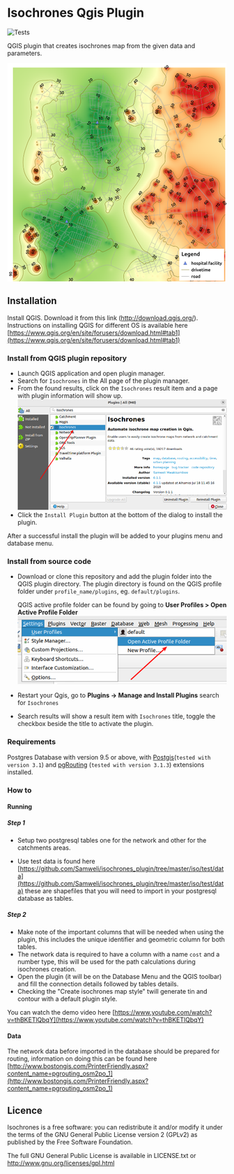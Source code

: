 Isochrones Qgis Plugin
=======

![Tests](https://github.com/samweli/isochrones/actions/workflows/test.yaml/badge.svg)


QGIS plugin that creates isochrones map from the given data and parameters.

<img src="resources/img/examples/isochrone.png" width="600" height="500" alt="Isochrone example" />

## Installation

Install QGIS. Download it from this link (http://download.qgis.org/). Instructions on installing QGIS for 
different OS is available here [https://www.qgis.org/en/site/forusers/download.html#tab1](https://www.qgis.org/en/site/forusers/download.html#tab1)

### Install from QGIS plugin repository

- Launch QGIS application and open plugin manager.
- Search for `Isochrones` in the All page of the plugin manager.
- From the found results, click on the `Isochrones` result item and a page with plugin information will show up.
     ![Isochrones result item](resources/img/examples/isochrones_plugin_result.png)
- Click the `Install Plugin` button at the bottom of the dialog to install the plugin.

After a successful install the plugin will be added to your plugins menu and database menu.

### Install from source code

- Download or clone this repository and add the plugin folder into the QGIS plugin directory.
The plugin directory is found on the QGIS profile folder under `profile_name/plugins`,
 eg. `default/plugins`.
 
  QGIS active profile folder can be found by going to **User Profiles > Open Active Profile Folder**
    ![Active Profile folder](resources/img/examples/active_user_folder.png)

- Restart your Qgis, go to **Plugins -> Manage and Install Plugins** search for `Isochrones` 
- Search results will show a result item with `Isochrones` title, toggle the checkbox beside the title to 
  activate the plugin.

### Requirements

Postgres Database with version 9.5 or above, 
with [Postgis](https://postgis.net)(`tested with version 3.1`) and 
[pgRouting](https://pgrouting.org) (`tested with version 3.1.3`)
extensions installed.


### How to

#### Running

##### Step 1
- Setup two postgresql tables one for the network and other for the catchments areas.

- Use test data is found here
  [https://github.com/Samweli/isochrones_plugin/tree/master/iso/test/data](https://github.com/Samweli/isochrones_plugin/tree/master/iso/test/data)
  these are shapefiles that you will need to import in your postgresql database as tables.


##### Step 2

- Make note of the important columns that will be needed when using the plugin, 
  this includes the unique identifier and geometric column for both tables.
- The network data is required to have a column with a name `cost` and a number type, this will be used 
  for the path calculations during isochrones creation.
- Open the plugin (it will be on the Database Menu and the QGIS toolbar) and fill the connection details followed by tables details. 
- Checking the "Create isochrones map style" twill generate tin and contour with a default plugin style.


You can watch the demo video here [https://www.youtube.com/watch?v=thBKETlQbqY](https://www.youtube.com/watch?v=thBKETlQbqY)


#### Data

The network data before imported in the database should be prepared for routing, information on doing this can be found 
here [http://www.bostongis.com/PrinterFriendly.aspx?content_name=pgrouting_osm2po_1](http://www.bostongis.com/PrinterFriendly.aspx?content_name=pgrouting_osm2po_1) 

## Licence

Isochrones is a free software: you can redistribute it and/or modify it under the terms of the GNU General Public License version 2 (GPLv2) as published by the Free Software Foundation.

The full GNU General Public License is available in LICENSE.txt or http://www.gnu.org/licenses/gpl.html


